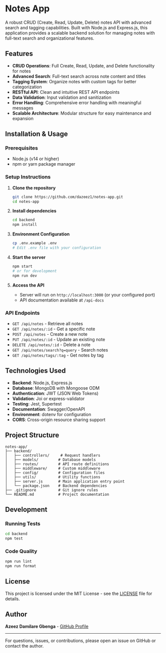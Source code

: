 # Notes App

A robust CRUD (Create, Read, Update, Delete) notes API with advanced search and tagging capabilities. Built with Node.js and Express.js, this application provides a scalable backend solution for managing notes with full-text search and organizational features.

## Features

- **CRUD Operations**: Full Create, Read, Update, and Delete functionality for notes
- **Advanced Search**: Full-text search across note content and titles
- **Tagging System**: Organize notes with custom tags for better categorization
- **RESTful API**: Clean and intuitive REST API endpoints
- **Data Validation**: Input validation and sanitization
- **Error Handling**: Comprehensive error handling with meaningful messages
- **Scalable Architecture**: Modular structure for easy maintenance and expansion

## Installation & Usage

### Prerequisites

- Node.js (v14 or higher)
- npm or yarn package manager

### Setup Instructions

1. **Clone the repository**

   ```bash
   git clone https://github.com/dazeez1/notes-app.git
   cd notes-app
   ```

2. **Install dependencies**

   ```bash
   cd backend
   npm install
   ```

3. **Environment Configuration**

   ```bash
   cp .env.example .env
   # Edit .env file with your configuration
   ```

4. **Start the server**

   ```bash
   npm start
   # or for development
   npm run dev
   ```

5. **Access the API**
   - Server will run on `http://localhost:3000` (or your configured port)
   - API documentation available at `/api-docs`

### API Endpoints

- `GET /api/notes` - Retrieve all notes
- `GET /api/notes/:id` - Get a specific note
- `POST /api/notes` - Create a new note
- `PUT /api/notes/:id` - Update an existing note
- `DELETE /api/notes/:id` - Delete a note
- `GET /api/notes/search?q=query` - Search notes
- `GET /api/notes/tags/:tag` - Get notes by tag

## Technologies Used

- **Backend**: Node.js, Express.js
- **Database**: MongoDB with Mongoose ODM
- **Authentication**: JWT (JSON Web Tokens)
- **Validation**: Joi or express-validator
- **Testing**: Jest, Supertest
- **Documentation**: Swagger/OpenAPI
- **Environment**: dotenv for configuration
- **CORS**: Cross-origin resource sharing support

## Project Structure

```
notes-app/
├── backend/
│   ├── controllers/     # Request handlers
│   ├── models/         # Database models
│   ├── routes/         # API route definitions
│   ├── middleware/     # Custom middleware
│   ├── config/         # Configuration files
│   ├── utils/          # Utility functions
│   ├── server.js       # Main application entry point
│   └── package.json    # Backend dependencies
├── .gitignore          # Git ignore rules
└── README.md           # Project documentation
```

## Development

### Running Tests

```bash
cd backend
npm test
```

### Code Quality

```bash
npm run lint
npm run format
```

## License

This project is licensed under the MIT License - see the [LICENSE](LICENSE) file for details.

## Author

**Azeez Damilare Gbenga** - [GitHub Profile](https://github.com/dazeez1)

---

For questions, issues, or contributions, please open an issue on GitHub or contact the author.
